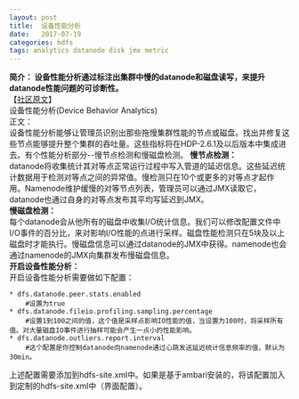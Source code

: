 ```yaml
---
layout: post
title:  设备性能分析
date:   2017-07-19
categories: hdfs
tags: analytics datanode disk jmx metric
---
```


__简介：
设备性能分析通过标注出集群中慢的datanode和磁盘读写，来提升datanode性能问题的可诊断性。__  
【[社区原文](https://community.hortonworks.com/articles/109344/device-behavior-analytics.html)】  
设备性能分析(Device Behavior Analytics)  
正文：  
设备性能分析能够让管理员识别出那些拖慢集群性能的节点或磁盘。找出并修复这些节点能够提升整个集群的吞吐量。这些指标将在HDP-2.6.1及以后版本中集成进去。有个性能分析部分--慢节点检测和慢磁盘检测。
__慢节点检测：__  
datanode将收集统计其对等点正常运行过程中写入管道的延迟信息。这些延迟统计数据用于检测对等点之间的异常值。慢检测只在10个或更多的对等点才起作用。Namenode维护缓慢的对等节点列表，管理员可以通过JMX读取它，datanode也通过自身的对等点发布其平均写延迟到JMX。  
__慢磁盘检测：__  
每个datanode会从他所有的磁盘中收集I/O统计信息。我们可以修改配置文件中I/O事件的百分比，来对影响I/O性能的点进行采样。磁盘性能检测只在5块及以上磁盘时才能执行。慢磁盘信息可以通过datanode的JMX中获得。namenode也会通过namenode的JMX向集群发布慢磁盘信息。  
__开启设备性能分析：__  
开启设备性能分析需要做如下配置：
``` 
* dfs.datanode.peer.stats.enabled
    #设置为true
* dfs.datanode.fileio.profiling.sampling.percentage  
    #设置1到100之间的值，这个值是采样点影响IO性能的值，当设置为100时，将采样所有值。对大量磁盘IO事件进行抽样可能会产生一点小的性能影响。
* dfs.datanode.outliers.report.interval  
    #这个配置是你控制datanode向namenode通过心跳发送延迟统计信息频率的值，默认为30min。
```
上述配置需要添加到hdfs-site.xml中。如果是基于ambari安装的，将该配置加入到定制的hdfs-site.xml中（界面配置）。


